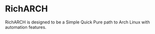 # RichARCH
RichARCH is designed to be a Simple Quick Pure path to Arch Linux with automation features.
